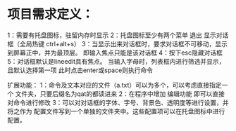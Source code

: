 # 项目需求定义： #
1：需要有托盘图标，驻留内存时显示
2：托盘图标至少有两个菜单
	退出
	显示对话框（全局热键 ctrl+alt+s）
3：当显示出来对话框时，要求对话框不可移动，显示到屏幕正中，并为最顶层。
	即输入焦点只能是该对话框
4：按下esc隐藏对话框
5：对话框默认是lineedit具有焦点。
	当输入字母时，列表框内进行筛选并显示，且默认选择第一项
		此时点击enter或space则执行命令
	
扩展功能：
1：命令及文本对应的文件（a.txt）可以为多个，可以考虑直接指定一个
	文件夹，只要后缀名为qat的都读进来
2：在程序中增加 编辑功能 即可以直接对命令进行修改
3：可以对对话框的字体、字号、背景色、透明度等进行设置，并将之作为
	配置文件写到一个单独的文件夹中。这些配置项可以在托盘图标中进行配置。

